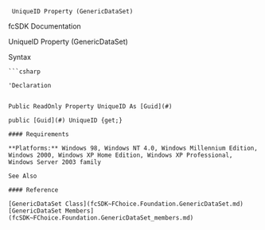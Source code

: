 ﻿     UniqueID Property (GenericDataSet)                                                   

fcSDK Documentation

UniqueID Property (GenericDataSet)

Syntax

```vbnet
```csharp

'Declaration
 

Public ReadOnly Property UniqueID As [Guid](#)

public [Guid](#) UniqueID {get;}

#### Requirements

**Platforms:** Windows 98, Windows NT 4.0, Windows Millennium Edition, Windows 2000, Windows XP Home Edition, Windows XP Professional, Windows Server 2003 family

See Also

#### Reference

[GenericDataSet Class](fcSDK~FChoice.Foundation.GenericDataSet.md)  
[GenericDataSet Members](fcSDK~FChoice.Foundation.GenericDataSet_members.md)